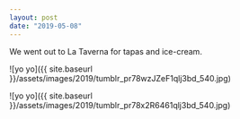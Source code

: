 ```yaml
---
layout: post
date: "2019-05-08"
---
```


We went out to La Taverna for tapas and ice-cream.

![yo yo]({{ site.baseurl }}/assets/images/2019/tumblr_pr78wzJZeF1qlj3bd_540.jpg)

![yo yo]({{ site.baseurl }}/assets/images/2019/tumblr_pr78x2R6461qlj3bd_540.jpg)
